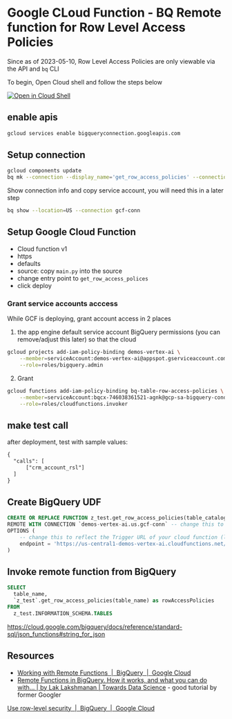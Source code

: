 # Google CLoud Function - BQ Remote function for Row Level Access Policies 

Since as of 2023-05-10, Row Level Access Policies are only viewable via the API and `bq` CLI 

To begin, Open Cloud shell and follow the steps below

[![Open in Cloud Shell](https://gstatic.com/cloudssh/images/open-btn.svg)](https://shell.cloud.google.com/cloudshell/editor)


## enable apis


```sh
gcloud services enable bigqueryconnection.googleapis.com
```

## Setup connection

```sh
gcloud components update
bq mk --connection --display_name='get_row_access_policies' --connection_type=CLOUD_RESOURCE --project_id=$(gcloud config get-value project) --location=US  gcf-conn
```

Show connection info and copy service account, you will need this in a later step

```sh
bq show --location=US --connection gcf-conn
```


## Setup Google Cloud Function 

* Cloud function v1 
* https 
* defaults 
* source: copy `main.py` into the source 
* change entry point to `get_row_access_polices`
* click deploy 

### Grant service accounts acccess 

While GCF is deploying, grant account access in 2 places 


1. the app engine default service account BigQuery permissions (you can remove/adjust this later) so that the cloud 

```sh
gcloud projects add-iam-policy-binding demos-vertex-ai \
    --member=serviceAccount:demos-vertex-ai@appspot.gserviceaccount.com \
    --role=roles/bigquery.admin
```

2. Grant 

```sh
gcloud functions add-iam-policy-binding bq-table-row-access-policies \
    --member=serviceAccount:bqcx-746038361521-agnk@gcp-sa-bigquery-condel.iam.gserviceaccount.com \
    --role=roles/cloudfunctions.invoker
```

## make test call 

after deployment, test with sample values:

```txt
{
  "calls": [
      ["crm_account_rsl"]
  ]
}

```

## Create BigQuery UDF

```sql
CREATE OR REPLACE FUNCTION z_test.get_row_access_policies(table_catalog STRING, table_schema STRING, table_name STRING) RETURNS STRING
REMOTE WITH CONNECTION `demos-vertex-ai.us.gcf-conn` -- change this to reflect your PROJECT ID
OPTIONS (
    -- change this to reflect the Trigger URL of your cloud function (look for the TRIGGER tab)
    endpoint = 'https://us-central1-demos-vertex-ai.cloudfunctions.net/bq-table-row-access-policies'
)
```

## Invoke remote function from BigQuery


```sql
SELECT
  table_name,
  `z_test`.get_row_access_policies(table_name) as rowAccessPolicies
FROM
  z_test.INFORMATION_SCHEMA.TABLES
```

<https://cloud.google.com/bigquery/docs/reference/standard-sql/json_functions#string_for_json>


## Resources

* [Working with Remote Functions  |  BigQuery  |  Google Cloud](https://cloud.google.com/bigquery/docs/reference/standard-sql/remote-functions#sample_code)
* [Remote Functions in BigQuery. How it works, and what you can do with… | by Lak Lakshmanan | Towards Data Science](https://towardsdatascience.com/remote-functions-in-bigquery-af9921498438) - good tutorial by former Googler



[Use row-level security  |  BigQuery  |  Google Cloud](https://cloud.google.com/bigquery/docs/managing-row-level-security#bq)
